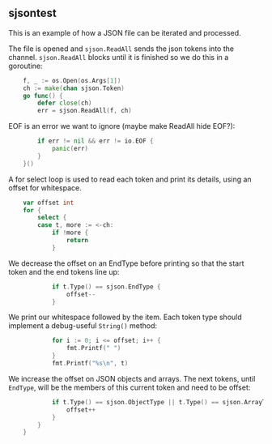 ## sjsontest
 
This is an example of how a JSON file can be
iterated and processed.

The file is opened and `sjson.ReadAll` sends
the json tokens into the channel. `sjson.ReadAll`
blocks until it is finished so we do this in a goroutine:

```go
	f, _ := os.Open(os.Args[1])
	ch := make(chan sjson.Token)
	go func() {
		defer close(ch)
		err = sjson.ReadAll(f, ch)
```

EOF is an error we want to ignore (maybe make ReadAll hide EOF?):

```go
		if err != nil && err != io.EOF {
			panic(err)
		}
	}()
```

A for select loop is used to read each token and print
its details, using an offset for whitespace. 

```go
	var offset int
	for {
		select {
		case t, more := <-ch:
			if !more {
				return
			}
```

We decrease the offset on an EndType before printing so that
the start token and the end tokens line up:

```go
			if t.Type() == sjson.EndType {
				offset--
			}
```

We print our whitespace followed by the item. Each token type should
implement a debug-useful `String()` method:

```go
			for i := 0; i <= offset; i++ {
				fmt.Printf(" ")
			}
			fmt.Printf("%s\n", t)
```

We increase the offset on JSON objects and arrays. The next tokens, until
`EndType`, will be the members of this current token and need to be 
offset:

```go
			if t.Type() == sjson.ObjectType || t.Type() == sjson.ArrayType {
				offset++
			}
		}
	}
```

